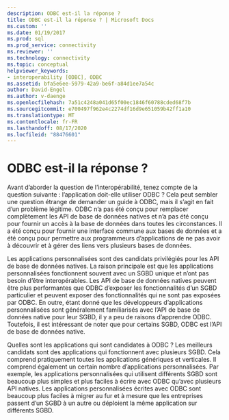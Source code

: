 ```yaml
---
description: ODBC est-il la réponse ?
title: ODBC est-il la réponse ? | Microsoft Docs
ms.custom: ''
ms.date: 01/19/2017
ms.prod: sql
ms.prod_service: connectivity
ms.reviewer: ''
ms.technology: connectivity
ms.topic: conceptual
helpviewer_keywords:
- interoperability [ODBC], ODBC
ms.assetid: bfa5e6ee-5979-42a9-be6f-a84d1ee7a54c
author: David-Engel
ms.author: v-daenge
ms.openlocfilehash: 7a51c4248a041d65f00ec1846f60788cded68f7b
ms.sourcegitcommit: e700497f962e4c2274df16d9e651059b42ff1a10
ms.translationtype: MT
ms.contentlocale: fr-FR
ms.lasthandoff: 08/17/2020
ms.locfileid: "88476601"
---
```

# <a name="is-odbc-the-answer"></a>ODBC est-il la réponse ?
Avant d’aborder la question de l’interopérabilité, tenez compte de la question suivante : l’application doit-elle utiliser ODBC ? Cela peut sembler une question étrange de demander un guide à ODBC, mais il s’agit en fait d’un problème légitime. ODBC n’a pas été conçu pour remplacer complètement les API de base de données natives et n’a pas été conçu pour fournir un accès à la base de données dans toutes les circonstances. Il a été conçu pour fournir une interface commune aux bases de données et a été conçu pour permettre aux programmeurs d’applications de ne pas avoir à découvrir et à gérer des liens vers plusieurs bases de données.  
  
 Les applications personnalisées sont des candidats privilégiés pour les API de base de données natives. La raison principale est que les applications personnalisées fonctionnent souvent avec un SGBD unique et n’ont pas besoin d’être interopérables. Les API de base de données natives peuvent être plus performantes que ODBC d’exposer les fonctionnalités d’un SGBD particulier et peuvent exposer des fonctionnalités qui ne sont pas exposées par ODBC. En outre, étant donné que les développeurs d’applications personnalisées sont généralement familiarisés avec l’API de base de données native pour leur SGBD, il y a peu de raisons d’apprendre ODBC. Toutefois, il est intéressant de noter que pour certains SGBD, ODBC est l’API de base de données native.  
  
 Quelles sont les applications qui sont candidates à ODBC ? Les meilleurs candidats sont des applications qui fonctionnent avec plusieurs SGBD. Cela comprend pratiquement toutes les applications génériques et verticales. Il comprend également un certain nombre d’applications personnalisées. Par exemple, les applications personnalisées qui utilisent différents SGBD sont beaucoup plus simples et plus faciles à écrire avec ODBC qu’avec plusieurs API natives. Les applications personnalisées écrites avec ODBC sont beaucoup plus faciles à migrer au fur et à mesure que les entreprises passent d’un SGBD à un autre ou déploient la même application sur différents SGBD.
